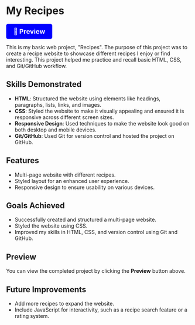 # My Recipes 

<a href="https://nikashlamsal.github.io/My--recipes/" style="display: inline-block; padding: 10px 20px; font-size: 18px; font-weight: bold; text-decoration: none; color: white; background-color: blue; border-radius: 5px; transition: background-color 0.3s ease;" onmouseover="this.style.backgroundColor='darkblue'" onmouseout="this.style.backgroundColor='blue'">🔗 Preview</a>

This is my basic web project, "Recipes". The purpose of this project was to create a recipe website to showcase different recipes I enjoy or find interesting. This project helped me practice and recall basic HTML, CSS, and Git/GitHub workflow.

## Skills Demonstrated
- **HTML**: Structured the website using elements like headings, paragraphs, lists, links, and images.
- **CSS**: Styled the website to make it visually appealing and ensured it is responsive across different screen sizes.
- **Responsive Design**: Used techniques to make the website look good on both desktop and mobile devices.
- **Git/GitHub**: Used Git for version control and hosted the project on GitHub.

## Features
- Multi-page website with different recipes.
- Styled layout for an enhanced user experience.
- Responsive design to ensure usability on various devices.

## Goals Achieved
- Successfully created and structured a multi-page website.
- Styled the website using CSS.
- Improved my skills in HTML, CSS, and version control using Git and GitHub.

## Preview
You can view the completed project by clicking the **Preview** button above.

## Future Improvements
- Add more recipes to expand the website.
- Include JavaScript for interactivity, such as a recipe search feature or a rating system.
